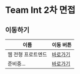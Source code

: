 # Team Int 2차 면접

## 이동하기
이름 | 이동 버튼
------------ | -------------
웹 전형 프로트엔드 | [바로가기]()
준비중... | [바로가기]()
